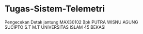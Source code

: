 # Tugas-Sistem-Telemetri
Pengecekan Detak jantung MAX30102
Bpk PUTRA WISNU AGUNG SUCIPTO S.T M.T
UNIVERSITAS ISLAM 45 BEKASI
